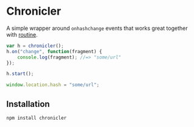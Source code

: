 Chronicler
==========

A simple wrapper around `onhashchange` events that
works great together with
[routine](https://github.com/kjbekkelund/routine).

```javascript
var h = chronicler();
h.on("change", function(fragment) {
    console.log(fragment); //=> "some/url"
});

h.start();

window.location.hash = "some/url";
```

Installation
------------

```
npm install chronicler
```
